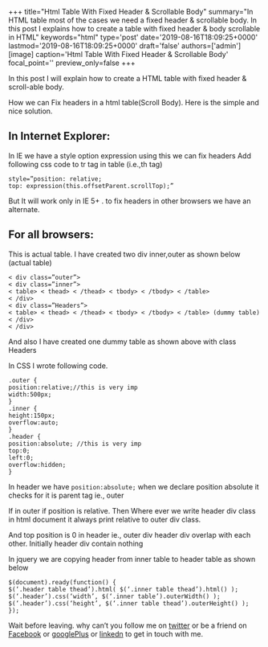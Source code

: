 +++
title="Html Table With Fixed Header & Scrollable Body"
summary="In HTML table most of the cases we need a fixed header & scrollable body. In this post I explains how to create a table with fixed header & body scrollable in HTML"
keywords="html"
type='post'
date='2019-08-16T18:09:25+0000'
lastmod='2019-08-16T18:09:25+0000'
draft='false'
authors=['admin']
[image]
caption='Html Table With Fixed Header & Scrollable Body'
focal_point=''
preview_only=false
+++

In this post I will explain how to create a HTML table with fixed header & scroll-able body.

How we can Fix headers in a html table(Scroll Body). Here is the simple and nice solution. 

## In Internet Explorer:
 
In IE we have a style option expression using this we can fix headers
Add following css code to tr tag in table (i.e.,th tag)

```
style=”position: relative; 
top: expression(this.offsetParent.scrollTop);”
```
But It will work only in IE 5+ . to fix headers in other browsers we have an alternate.

## For all browsers:

This is actual table.
I have created two div inner,outer as shown below
(actual table)

```
< div class=”outer”>
< div class=”inner”>
< table> < thead> < /thead> < tbody> < /tbody> < /table>
< /div>
< div class=”Headers”>
< table> < thead> < /thead> < tbody> < /tbody> < /table> (dummy table)
< /div>
< /div>
```

And also I have created one dummy table as shown above with class Headers

In CSS I wrote following code.

```
.outer {
position:relative;//this is very imp
width:500px;
}
.inner {
height:150px;
overflow:auto;
}
.header {
position:absolute; //this is very imp
top:0;
left:0;
overflow:hidden;
}
```

In header we have `position:absolute;` when we declare position absolute it checks for it is parent tag ie., outer

If in outer if position is relative. Then
Where ever we write header div class in html document it always print relative to outer div class.

And top position is 0 in header ie., outer div header div overlap with each other.
Initially header div contain nothing

In jquery we are copying header from inner table to header table as shown below

```
$(document).ready(function() {
$(‘.header table thead’).html( $(‘.inner table thead’).html() );
$(‘.header’).css(‘width’, $(‘.inner table’).outerWidth() );
$(‘.header’).css(‘height’, $(‘.inner table thead’).outerHeight() );
});
```












Wait before leaving.
why can’t you follow me on <a href="https://twitter.com/arungudelli" target="_blank">twitter</a> or be a friend on <a href="https://www.facebook.com/gudelliArun" target="_blank">Facebook</a> or <a href="https://plus.google.com/+ArunkumarGudelli" target="_blank">googlePlus</a> or <a href="https://www.linkedin.com/in/arungudelli/" target="_blank">linkedn</a> to get in touch with me.









